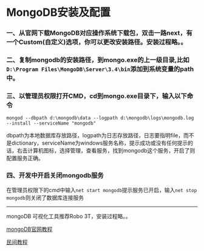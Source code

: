 # MongoDB安装及配置

### 一、从官网下载MongoDB对应操作系统下载包，双击一路next，有一个Custom(自定义)选项，你可以更改安装路径。安装过程略。。

### 二、复制mongodb的安装路径，到mongo.exe的上一级目录,比如`D:\Program Files\MongoDB\Server\3.4\bin`添加到系统变量的path中。

### 三、以管理员权限打开CMD，cd到mongo.exe目录下，输入以下命令
```
mongod --dbpath d:\mongodb\data --logpath d:\mongodb\logs\mongodb.log --install --serviceName "mongodb"
```
  dbpath为本地数据库存放路径，logpath为日志存放路径，日志要指明file，而不是dictionary，serviceName为windows服务名称，提示成功或没有任何提示的话，右击计算机图标，选择管理，查看服务，找到mongodb这个服务，开启了则配置服务正确。

### 四、开发中开启关闭mongodb服务
在管理员权限下的cmd中输入`net start mongodb`提示服务已开启，输入`net stop mongodb`则关闭了数据库连接服务

----

mongoDB 可视化工具推荐Robo 3T，安装过程略。。

[mongoDB官网教程](http://docs.mongoing.com/manual-zh/tutorial/install-mongodb-on-windows.html)

[民间教程](http://www.runoob.com/mongodb/mongodb-window-install.html)